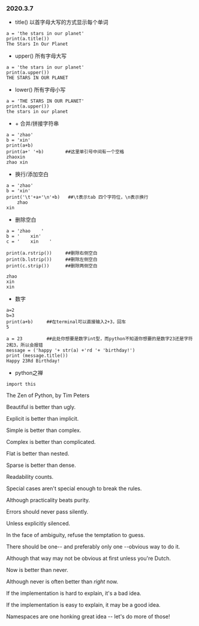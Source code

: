 ### **2020.3.7** ###
- title()  以首字母大写的方式显示每个单词

```
a = 'the stars in our planet'
print(a.title())
The Stars In Our Planet
```


- upper()  所有字母大写
```
a = 'the stars in our planet'
print(a.upper())
THE STARS IN OUR PLANET
```


- lower()  所有字母小写
```
a = 'THE STARS IN OUR PLANET'
print(a.upper())
the stars in our planet
```


- \+ 合并/拼接字符串
```
a = 'zhao'
b = 'xin'
print(a+b)
print(a+' '+b)        ##这里单引号中间有一个空格
zhaoxin
zhao xin
```


- 换行/添加空白
```
a = 'zhao'
b = 'xin'
print('\t'+a+'\n'+b)   ##\t表示tab 四个字符位，\n表示换行
	zhao
xin
```


- 删除空白
```
a = 'zhao    '
b = '    xin'
c = '    xin    '

print(a.rstrip())     ##删除右侧空白
print(b.lstrip())     ##删除左侧空白
print(c.strip())      ##删除两侧空白

zhao
xin
xin
```


- 数字
```
a=2
b=3
print(a+b)     ##在terminal可以直接输入2+3，回车
5
```
```
a = 23         ##此处你想要是数字int型，而python不知道你想要的是数字23还是字符2和3，所以会报错
message = ('happy '+ str(a) +'rd '+ 'birthday!')
print (message.title())
Happy 23Rd Birthday!
```



- python之禅
```
import this
```
The Zen of Python, by Tim Peters


Beautiful is better than ugly.   

Explicit is better than implicit.

Simple is better than complex.

Complex is better than complicated.

Flat is better than nested.

Sparse is better than dense.

Readability counts.

Special cases aren't special enough to break the rules.

Although practicality beats purity.

Errors should never pass silently.

Unless explicitly silenced.

In the face of ambiguity, refuse the temptation to guess.

There should be one-- and preferably only one --obvious way to do it.

Although that way may not be obvious at first unless you're Dutch.

Now is better than never.

Although never is often better than *right* now.

If the implementation is hard to explain, it's a bad idea.

If the implementation is easy to explain, it may be a good idea.

Namespaces are one honking great idea -- let's do more of those!



